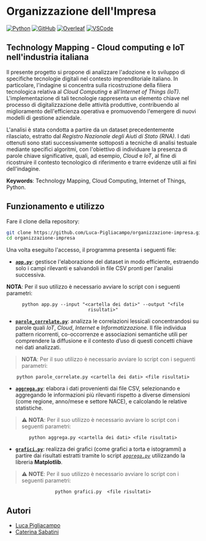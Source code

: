 # Organizzazione dell'Impresa

[![Python](https://img.shields.io/badge/python-%230376D6?style=for-the-badge&logo=python&logoColor=white)](https://www.python.org/)
[![GitHub](https://img.shields.io/badge/GitHub-%23121011?style=for-the-badge&logo=github&logoColor=white)](https://github.com/)
[![Overleaf](https://img.shields.io/badge/Overleaf-%2300C2B9?style=for-the-badge&logo=overleaf&logoColor=white)](https://it.overleaf.com)
[![VSCode](https://img.shields.io/badge/VSCode-%23007ACC?style=for-the-badge&logo=visualstudiocode&logoColor=white)](https://code.visualstudio.com/)

## Technology Mapping - Cloud computing e IoT nell'industria italiana

Il presente progetto si propone di analizzare l'adozione e lo sviluppo di specifiche tecnologie digitali nel contesto imprenditoriale italiano. In particolare, l'indagine si concentra sulla ricostruzione della filiera tecnologica relativa al *Cloud Computing* e all’*Internet of Things (IoT)*. L'implementazione di tali tecnologie rappresenta un elemento chiave nel processo di digitalizzazione delle attività produttive, contribuendo al miglioramento dell'efficienza operativa e promuovendo l'emergere di nuovi modelli di gestione aziendale.

L'analisi è stata condotta a partire da un dataset precedentemente rilasciato, estratto dal *Registro Nazionale degli Aiuti di Stato (RNA)*. I dati ottenuti sono stati successivamente sottoposti a tecniche di analisi testuale mediante specifici algoritmi, con l'obiettivo di individuare la presenza di parole chiave significative, quali, ad esempio, *Cloud* e *IoT*, al fine di ricostruire il contesto tecnologico di riferimento e trarre evidenze utili ai fini dell'indagine.


**Keywords**: Technology Mapping, Cloud Computing, Internet of Things, Python. 

## Funzionamento e utilizzo

Fare il clone della repository: 

```bash 
git clone https://github.com/Luca-Pigliacampo/organizzazione-impresa.git
cd organizzazione-impresa
```

Una volta eseguito l'accesso, il programma presenta i seguenti file:

* **[`app.py`](./app.py)**: gestisce l'elaborazione del dataset in modo efficiente, estraendo solo i campi rilevanti e salvandoli in file CSV pronti per l'analisi successiva.

**NOTA**: Per il suo utilizzo è necessario avviare lo script con i seguenti parametri:
<p align="center"><code>python app.py --input "&lt;cartella dei dati&gt;" --output "&lt;file risultati&gt;"</code></p>

* **[`parole_correlate.py`](./parole_correlate.py)**: analizza le correlazioni lessicali concentrandosi su parole quali *IoT*, *Cloud*, *Internet* e *Informatizzazione*. Il file individua pattern ricorrenti, co-occorrenze e associazioni semantiche utili per comprendere la diffusione e il contesto d’uso di questi concetti chiave nei dati analizzati. 

> **NOTA**: Per il suo utilizzo è necessario avviare lo script con i seguenti parametri:
<p align="center"><code>python parole_correlate.py &lt;cartella dei dati&gt; &lt;file risultati&gt;</code></p>

* **[`aggrega.py`](./aggrega.py)**:  elabora i dati provenienti dai file CSV, selezionando e aggregando le informazioni più rilevanti rispetto a diverse dimensioni (come regione, anno/mese e settore NACE), e calcolando le relative statistiche.
  
> ⚠️ **NOTA**: Per il suo utilizzo è necessario avviare lo script con i seguenti parametri:
> 
<p align="center"><code>python aggrega.py &lt;cartella dei dati&gt; &lt;file risultati&gt;</code></p>

* **[`grafici.py`](./grafici.py)**: realizza dei grafici (come grafici a torta e istogrammi) a partire dai risultati estratti tramite lo script *[`aggrega.py`](./aggrega.py)* utilizzando la libreria **Matplotlib**.

> ⚠️ **NOTE**: Per il suo utilizzo è necessario avviare lo script con i seguenti parametri:

<p align="center"><code>python grafici.py  &lt;file risultati&gt;</code></p>

## Autori 

- [Luca Pigliacampo](https://github.com/Luca-Pigliacampo)
- [Caterina Sabatini](https://github.com/CaterinaSabatini)